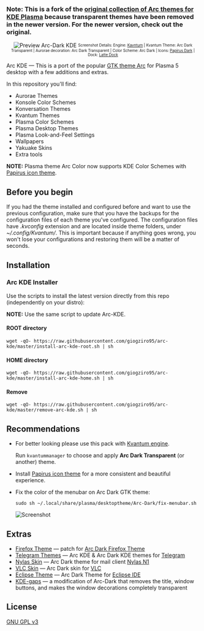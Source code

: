 ### Note: This is a fork of the [original collection of Arc themes for KDE Plasma](https://github.com/PapirusDevelopmentTeam/arc-kde) because transparent themes have been removed in the newer version. For the newer version, check out the original.

<p align="center">
  <img src="https://raw.githubusercontent.com/giogziro95/arc-kde/master/preview.png" alt="Preview Arc-Dark KDE"/>
  <sup><sub>Screenshot Details: Engine: <a href="https://github.com/tsujan/Kvantum/tree/master/Kvantum">Kavntum</a> | Kvantum Theme: Arc Dark Transparent | Aurorae decoration: Arc Dark Transparent | Color Scheme: Arc Dark | Icons: <a href="https://github.com/PapirusDevelopmentTeam/papirus-icon-theme">Papirus Dark</a> | Dock: <a href="https://github.com/psifidotos/Latte-Dock">Latte Dock</a></sub></sup>
</p>

Arc KDE — This is a port of the popular [GTK theme Arc](https://github.com/horst3180/Arc-theme) for Plasma 5 desktop with a few additions and extras.

In this repository you'll find:

- Aurorae Themes
- Konsole Color Schemes
- Konversation Themes
- Kvantum Themes
- Plasma Color Schemes
- Plasma Desktop Themes
- Plasma Look-and-Feel Settings
- Wallpapers
- Yakuake Skins
- Extra tools

**NOTE:** Plasma theme Arc Color now supports KDE Color Schemes with [Papirus icon theme](https://github.com/PapirusDevelopmentTeam/papirus-icon-theme).

## Before you begin

If you had the theme installed and configured before and want to use the previous configuration, make sure that you have the backups for the configuration files of each theme you've configured. The configuration files have _.kvconfig_ extension and are located inside theme folders, under _~/.config/Kvantum/_. This is important because if anything goes wrong, you won't lose your configurations and restoring them will be a matter of seconds.

## Installation

### Arc KDE Installer

Use the scripts to install the latest version directly from this repo (independently on your distro):

**NOTE:** Use the same script to update Arc-KDE.

#### ROOT directory

```
wget -qO- https://raw.githubusercontent.com/giogziro95/arc-kde/master/install-arc-kde-root.sh | sh
```
#### HOME directory

```
wget -qO- https://raw.githubusercontent.com/giogziro95/arc-kde/master/install-arc-kde-home.sh | sh
```

#### Remove

```
wget -qO- https://raw.githubusercontent.com/giogziro95/arc-kde/master/remove-arc-kde.sh | sh
```

## Recommendations

- For better looking please use this pack with [Kvantum engine](https://github.com/tsujan/Kvantum/tree/master/Kvantum).

  Run `kvantummanager` to choose and apply **Arc Dark Transparent** (or another) theme.

- Install [Papirus icon theme](https://github.com/PapirusDevelopmentTeam/papirus-icon-theme) for a more consistent and beautiful experience.

- Fix the color of the menubar on Arc Dark GTK theme:

  ```
  sudo sh ~/.local/share/plasma/desktoptheme/Arc-Dark/fix-menubar.sh
  ```

  ![Screenshot](fix-menubar.png)

## Extras

- [Firefox Theme](https://github.com/giogziro95/arc-kde/tree/master/extra/firefox) — patch for [Arc Dark Firefox Theme](https://github.com/horst3180/arc-firefox-theme#arc-dark-firefox)
- [Telegram Themes](https://github.com/giogziro95/arc-kde/tree/master/extra/telegram) — Arc KDE & Arc Dark KDE themes for [Telegram](https://desktop.telegram.org)
- [Nylas Skin](https://github.com/varlesh/Nylas-Arc-Dark-Theme) — Arc Dark theme for mail client [Nylas N1](https://github.com/nylas/nylas-mail)
- [VLC Skin](https://github.com/varlesh/VLC-Arc-Dark) — Arc Dark skin for [VLC](http://www.videolan.org/vlc/)
- [Eclipse Theme](https://github.com/giogziro95/arc-kde/tree/master/extra/eclipse) ­— Arc Dark Theme for [Eclipse IDE](https://eclipse.org/ide/)
- [KDE-gaps](http://www.simonizor.gq/kde-gaps) — a modification of Arc-Dark that removes the title, window buttons, and makes the window decorations completely transparent

## License

[GNU GPL v3](https://github.com/giogziro95/arc-kde/blob/master/LICENSE)
